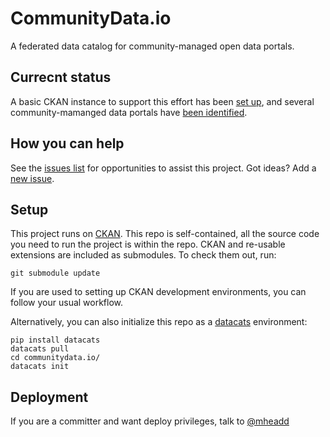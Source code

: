 # CommunityData.io

A federated data catalog for community-managed open data portals.

## Currecnt status

 A basic CKAN instance to support this effort has been [set up](http://communitydata.io/api/util/status), and several community-mamanged data portals have [been identified](communityopendatacatalogs.csv).

## How you can help

See the [issues list](https://github.com/mheadd/communitydata.io/issues?q=is%3Aopen+is%3Aissue+label%3A%22help+wanted%22) for opportunities to assist this project. Got ideas? Add a [new issue](https://github.com/mheadd/communitydata.io/issues/new).

## Setup

This project runs on [CKAN](http://github.com/ckan/ckan). This repo is
self-contained, all the source code you need to run the project is within the
repo. CKAN and re-usable extensions are included as submodules. To check them
out, run:

```git submodule update```

If you are used to setting up CKAN development environments, you can follow
your usual workflow.

Alternatively, you can also initialize this repo as a
[datacats](http://github.com/boxkite/datacats) environment:

```
pip install datacats
datacats pull
cd communitydata.io/
datacats init
```

## Deployment
If you are a committer and want deploy privileges, talk to
[@mheadd](http://github.com/mheadd)
